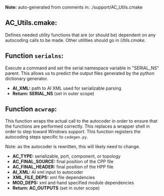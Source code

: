 **Note:** auto-generated from comments in: ./support/AC_Utils.cmake

## AC_Utils.cmake:

Defines needed utility functions that are (or should be) dependent on any autocoding calls to
be made. Other utilities should go in *Utils.cmake*.


## Function `serialns`:

Execute a command and set the serial namespace variable in "SERIAL_NS" parent. This allows us to
predict the output files generated by the python dictionary generator.

- **AI_XML:** path to AI XML used for serializable parsing
- **Return: SERIAL_NS** (set in outer scope)


## Function `acwrap`:

This function wraps the actual call to the autocoder in order to ensure that the functions are
performed correctly. This replaces a wrapper shell in order to step toward Windows support. This
function registers the autocoding steps specific to `codegen.py`.

Note: as the autocoder is rewritten, this will likely need to change.

- **AC_TYPE:** serializable, port, component, or topology
- **AC_FINAL_SOURCE:** final position of the CPP file
- **AC_FINAL_HEADER:** final position of the HPP file
- **AI_XML:** AI xml input to autocoder
- **XML_FILE_DEPS:** xml file dependencies
- **MOD_DEPS:** xml and hand specified module dependencies
- **Return: AC_OUTPUTS** (set in outer scope)



